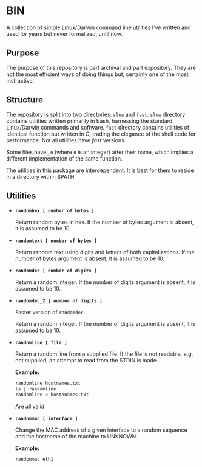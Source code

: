 # BIN
A collection of simple Linux/Darwin command line utilities I've written and used for
years but never formalized, until now.

## Purpose
The purpose of this repository is part archival and part expository.  They are
not the most efficient ways of doing things but, certainly one of the most
instructive.

## Structure
The repository is split into two directories: `slow` and `fast`.  `slow` directory
contains utilities written primarily in bash, harnessing the standard Linux/Darwin commands
and software. ``fast`` directory contains utilities of identical function but written in C,
trading the elegance of the shell code for performance.  Not all utilities have *fast* versions.

Some files have `_n` (where `n` is an integer) after their name, which implies
a different implementation of the same function.

The utilities in this package are interdependent.  It is best for them to reside
in a directory within $PATH.

## Utilities

* **`randomhex [ number of bytes ]`**

    Return random bytes in hex.  If the
    number of bytes argument is absent,
    it is assumed to be 10.

* **`randomtext [ number of bytes ]`**

    Return random text using digits and
    letters of both capitalizations.  If
    the number of bytes argument is
    absent, it is assumed to be 10.

* **`randomdec [ number of digits ]`**

    Return a random integer. If
    the number of digits argument is
    absent, it is assumed to be 10.

* **`randomdec_2 [ number of digits ]`**

    Faster version of `randomdec`.

    Return a random integer. If
    the number of digits argument is
    absent, it is assumed to be 10.

* **`randomline [ file ]`**

    Return a random line from a supplied file.
    If the file is not readable, e.g. not supplied, an attempt to
    read from the STDIN is made.

    **Example:**
    ```bash
    randomline hostnames.txt
    ls | randomline
    randomline < hostanames.txt
    ```
    Are all valid.

* **`randommac [ interface ]`**

    Change the MAC address of a given
    interface to a random sequence and the hostname of the machine to UNKNOWN.
    
    **Example:**
    ```bash
    randommac eth1
    ```
